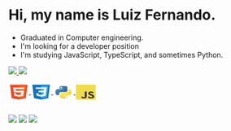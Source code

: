 # Hi, my name is Luiz Fernando. 
- Graduated in Computer engineering.
- I'm looking for a developer position
- I'm studying JavaScript, TypeScript, and sometimes Python.

<div>
  <a href="https://github.com/fatalite38">
  <img height="180em" src="https://github-readme-stats.vercel.app/api?username=fatalite38&show_icons=true&theme=dracula&include_all_commits=true&count_private=true"/>
  <img height="180em" src="https://github-readme-stats.vercel.app/api/top-langs/?username=fatalite38&layout=compact&langs_count=16&theme=dracula"/>
</div>

  <div style = "display: inline_block"><br>
  <img align="center" alt="Luiz-HTML" height="30" width="40" src="https://raw.githubusercontent.com/devicons/devicon/master/icons/html5/html5-original.svg">
  <img align="center" alt="Luiz-CSS" height="30" width="40" src="https://raw.githubusercontent.com/devicons/devicon/master/icons/css3/css3-original.svg">
  <img align="center" alt="Luiz-Python" height="30" width="40" src="https://raw.githubusercontent.com/devicons/devicon/master/icons/python/python-original.svg">
  <img align="center" alt="Luiz-JavaScript" height="30" width="40" src="https://raw.githubusercontent.com/devicons/devicon/master/icons/javascript/javascript-original.svg">

  
##

<a href="https://instagram.com/pedrozaooo"><img src="https://img.shields.io/badge/-Instagram-%23E4405F?style=for-the-badge&logo=instagram&logoColor=white" target="_blank"></a>
  <a href = "gmail:luizfernandodp1103@gmail.com"><img src="https://img.shields.io/badge/Gmail-D14836?style=for-the-badge&logo=gmail&logoColor=white" target="_blank"></a>
  <a href="https://www.linkedin.com/in/luiz-fernando-d-pedrozo-3bb0551a3/"><img src="https://img.shields.io/badge/-LinkedIn-%230077B5?style=for-the-badge&logo=linkedin&logoColor=white" target="_blank"></a>   
</div>
